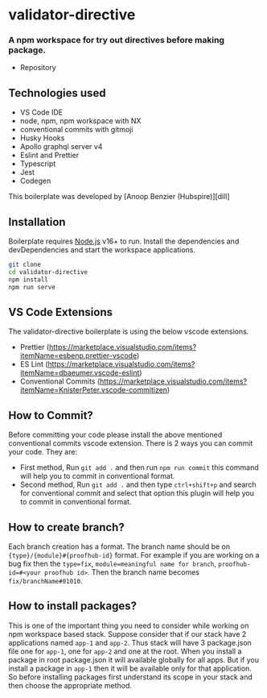 # validator-directive

### A npm workspace for try out directives before making package.

- Repository

## Technologies used

- VS Code IDE
- node, npm, npm workspace with NX
- conventional commits with gitmoji
- Husky Hooks
- Apollo graphql server v4
- Eslint and Prettier
- Typescript
- Jest
- Codegen

This boilerplate was developed by [Anoop Benzier (Hubspire)][dill]

## Installation

Boilerplate requires [Node.js](https://nodejs.org/) v16+ to run.
Install the dependencies and devDependencies and start the workspace applications.

```sh
git clone
cd validator-directive
npm install
npm run serve
```

## VS Code Extensions

The validator-directive boilerplate is using the below vscode extensions.

- Prettier (https://marketplace.visualstudio.com/items?itemName=esbenp.prettier-vscode)
- ES Lint (https://marketplace.visualstudio.com/items?itemName=dbaeumer.vscode-eslint)
- Conventional Commits (https://marketplace.visualstudio.com/items?itemName=KnisterPeter.vscode-commitizen)

## How to Commit?

Before committing your code please install the above mentioned conventional commits vscode extension. There is 2 ways you can commit your code. They are:

- First method, Run `git add .` and then run `npm run commit` this command will help you to commit in conventional format.
- Second method, Run `git add .` and then type `ctrl+shift+p` and search for conventional commit and select that option this plugin will help you to commit in conventional format.

## How to create branch?

Each branch creation has a format. The branch name should be on `{type}/{module}#{proofhub-id}` format. For example if you are working on a bug fix then the `type=fix`, `module=meaningful name for branch`, `proofhub-id=#<your proofhub id>`. Then the branch name becomes `fix/branchName#01010`.

## How to install packages?

This is one of the important thing you need to consider while working on npm workspace based stack. Suppose consider that if our stack have 2 applications named `app-1` and `app-2`. Thus stack will have 3 package.json file one for `app-1`, one for `app-2` and one at the root. When you install a package in root package.json it will available globally for all apps. But if you install a package in `app-1` then it will be available only for that application. So before installing packages first understand its scope in your stack and then choose the appropriate method.
